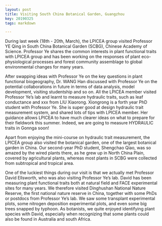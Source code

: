 ```yaml
---
layout: post
title: Visiting South China Botanical Garden, Guangzhou
key: 20190325
tags: markdown

---
```


During last week (18th - 20th, March), the LPICEA group visited Professor YE Qing in South China Botanical Garden (SCBG), Chinese Academy of Science. Professor Ye shares the common interests in plant functional traits with LPICEA group and has been working on the responses of plant eco-physiological processes and forest community assemblage to global environmental changes for many years.


After swapping ideas with Professor Ye on the key questions in plant functional biogeography, Dr. WANG Han discussed with Professor Ye on the potential collaborations in future in terms of data analysis, model development, visiting studentship and so on. All the LPICEA member visited Professor Ye’s lab and learnt to measure hydraulic traits, such as leaf conductance and xxx from LIU Xiaorong. Xiongrong is a forth year PhD student with Professor Ye. She is super good at design hydraulic trait measurement system, and shared lots of tips with LPICEA member. Her guidance allows LPICEA to have much clearer ideas on what to prepare for their fieldwork this summer. Indeed, we are going to measure HYDRAULIC traits in Gonnga soon!


Apart from enjoying the mini-course on hydraulic trait measurement, the LPICEA group also visited the botanical garden, one of the largest botanical garden in China. Our second-year PhD student, Shengchao Qiao, was so amazed by the wired plants there, as he grew up in North China Plain, covered by agricultural plants, whereas most plants in SCBG were collected from subtropical and tropical area.

One of the luckiest things during our visit is that we actually met Professor David Ellsworth, who was also visiting Professor Ye’s lab. David has been measuring plant functional traits both at natural field and FACE experimental sites for many years. We therefore visited Dinghushan National Nature Reserve, the first national nature reserve in China, together with some PhDs or postdocs from Professor Ye’s lab. We saw some transplant experimental plots, some nitrogen deposition experimental plots, and even some big trees snapped by typhoon. As botanists, we quite enjoyed identifying plant species with David, especially when recognizing that some plants could also be found in Australia and south Africa.
